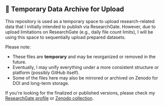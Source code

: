 ## 📂 Temporary Data Archive for Upload

This repository is used as a temporary space to upload research-related data that I initially intended to publish via ResearchGate. However, due to upload limitations on ResearchGate (e.g., daily file count limits), I will be using this space to sequentially upload prepared datasets.

Please note:
- These files are **temporary** and may be reorganized or removed in the future.
- Eventually, I may unify everything under a more consistent structure or platform (possibly GitHub itself).
- Some of the files here may also be mirrored or archived on Zenodo for DOI and long-term storage.

If you're looking for the finalized or published versions, please check my [ResearchGate profile](https://www.researchgate.net/profile/Seong-Dong-Kim) or [Zenodo collection](링크).
